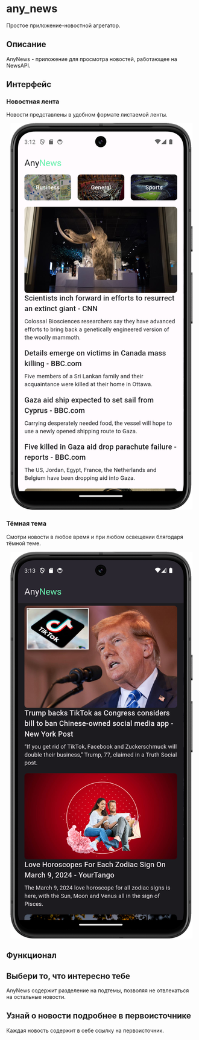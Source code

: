 # any_news

Простое приложение-новостной агрегатор.

## Описание

AnyNews - приложение для просмотра новостей, работающее на NewsAPI.

## Интерфейс

### Новостная лента

Новости представлены в удобном формате листаемой ленты.

<p align="center"><img src="https://github.com/VS-CDR/Flutter-AnyNews-App/blob/main/screenshots/Main.png?raw=true" alt="Main View"></p>

### Тёмная тема

Смотри новости в любое время и при любом освещении блягодаря тёмной теме.

<p align="center"><img src="https://github.com/VS-CDR/Flutter-AnyNews-App/blob/main/screenshots/dark_theme.png?raw=true" alt="App in DarkTheme"></p>

## Функционал

## Выбери то, что интересно тебе

AnyNews содержит разделение на подтемы, позволяя не отвлекаться на остальные новости.

## Узнай о новости подробнее в первоисточнике

Каждая новость содержит в себе ссылку на первоисточник.


